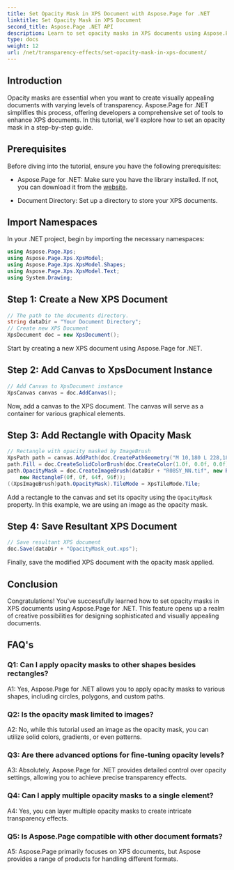 ```yaml
---
title: Set Opacity Mask in XPS Document with Aspose.Page for .NET
linktitle: Set Opacity Mask in XPS Document
second_title: Aspose.Page .NET API
description: Learn to set opacity masks in XPS documents using Aspose.Page for .NET. Enhance document aesthetics effortlessly.
type: docs
weight: 12
url: /net/transparency-effects/set-opacity-mask-in-xps-document/
---
```

## Introduction

Opacity masks are essential when you want to create visually appealing documents with varying levels of transparency. Aspose.Page for .NET simplifies this process, offering developers a comprehensive set of tools to enhance XPS documents. In this tutorial, we'll explore how to set an opacity mask in a step-by-step guide.

## Prerequisites

Before diving into the tutorial, ensure you have the following prerequisites:

- Aspose.Page for .NET: Make sure you have the library installed. If not, you can download it from the [website](https://releases.aspose.com/page/net/).

- Document Directory: Set up a directory to store your XPS documents.

## Import Namespaces

In your .NET project, begin by importing the necessary namespaces:

```csharp
using Aspose.Page.Xps;
using Aspose.Page.Xps.XpsModel;
using Aspose.Page.Xps.XpsModel.Shapes;
using Aspose.Page.Xps.XpsModel.Text;
using System.Drawing;
```

## Step 1: Create a New XPS Document

```csharp
// The path to the documents directory.
string dataDir = "Your Document Directory";
// Create new XPS Document
XpsDocument doc = new XpsDocument();
```

Start by creating a new XPS document using Aspose.Page for .NET.

## Step 2: Add Canvas to XpsDocument Instance

```csharp
// Add Canvas to XpsDocument instance
XpsCanvas canvas = doc.AddCanvas();
```

Now, add a canvas to the XPS document. The canvas will serve as a container for various graphical elements.

## Step 3: Add Rectangle with Opacity Mask

```csharp
// Rectangle with opacity masked by ImageBrush
XpsPath path = canvas.AddPath(doc.CreatePathGeometry("M 10,180 L 228,180 228,285 10,285"));
path.Fill = doc.CreateSolidColorBrush(doc.CreateColor(1.0f, 0.0f, 0.0f));
path.OpacityMask = doc.CreateImageBrush(dataDir + "R08SY_NN.tif", new RectangleF(0f, 0f, 128f, 192f),
    new RectangleF(0f, 0f, 64f, 96f));
((XpsImageBrush)path.OpacityMask).TileMode = XpsTileMode.Tile;
```

Add a rectangle to the canvas and set its opacity using the `OpacityMask` property. In this example, we are using an image as the opacity mask.

## Step 4: Save Resultant XPS Document

```csharp
// Save resultant XPS document
doc.Save(dataDir + "OpacityMask_out.xps");
```

Finally, save the modified XPS document with the opacity mask applied.

## Conclusion

Congratulations! You've successfully learned how to set opacity masks in XPS documents using Aspose.Page for .NET. This feature opens up a realm of creative possibilities for designing sophisticated and visually appealing documents.

## FAQ's

### Q1: Can I apply opacity masks to other shapes besides rectangles?

A1: Yes, Aspose.Page for .NET allows you to apply opacity masks to various shapes, including circles, polygons, and custom paths.

### Q2: Is the opacity mask limited to images?

A2: No, while this tutorial used an image as the opacity mask, you can utilize solid colors, gradients, or even patterns.

### Q3: Are there advanced options for fine-tuning opacity levels?

A3: Absolutely, Aspose.Page for .NET provides detailed control over opacity settings, allowing you to achieve precise transparency effects.

### Q4: Can I apply multiple opacity masks to a single element?

A4: Yes, you can layer multiple opacity masks to create intricate transparency effects.

### Q5: Is Aspose.Page compatible with other document formats?

A5: Aspose.Page primarily focuses on XPS documents, but Aspose provides a range of products for handling different formats.
